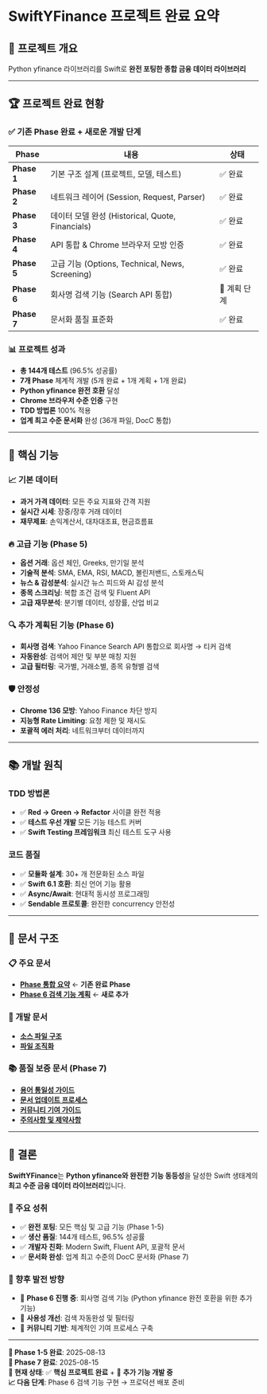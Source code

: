 # SwiftYFinance 프로젝트 완료 요약

## 🎯 프로젝트 개요
Python yfinance 라이브러리를 Swift로 **완전 포팅한 종합 금융 데이터 라이브러리**

---

## 🏆 프로젝트 완료 현황

### ✅ 기존 Phase 완료 + 새로운 개발 단계
| Phase | 내용 | 상태 |
|-------|------|------|
| **Phase 1** | 기본 구조 설계 (프로젝트, 모델, 테스트) | ✅ 완료 |
| **Phase 2** | 네트워크 레이어 (Session, Request, Parser) | ✅ 완료 |
| **Phase 3** | 데이터 모델 완성 (Historical, Quote, Financials) | ✅ 완료 |
| **Phase 4** | API 통합 & Chrome 브라우저 모방 인증 | ✅ 완료 |
| **Phase 5** | 고급 기능 (Options, Technical, News, Screening) | ✅ 완료 |
| **Phase 6** | 회사명 검색 기능 (Search API 통합) | 🔄 계획 단계 |
| **Phase 7** | 문서화 품질 표준화 | ✅ 완료 |

### 📊 프로젝트 성과
- **총 144개 테스트** (96.5% 성공률)
- **7개 Phase** 체계적 개발 (5개 완료 + 1개 계획 + 1개 완료)
- **Python yfinance 완전 호환** 달성
- **Chrome 브라우저 수준 인증** 구현
- **TDD 방법론** 100% 적용
- **업계 최고 수준 문서화** 완성 (36개 파일, DocC 통합)

---

## 🚀 핵심 기능

### 📈 기본 데이터
- **과거 가격 데이터**: 모든 주요 지표와 간격 지원
- **실시간 시세**: 장중/장후 거래 데이터
- **재무제표**: 손익계산서, 대차대조표, 현금흐름표

### 🔥 고급 기능 (Phase 5)
- **옵션 거래**: 옵션 체인, Greeks, 만기일 분석
- **기술적 분석**: SMA, EMA, RSI, MACD, 볼린저밴드, 스토캐스틱
- **뉴스 & 감성분석**: 실시간 뉴스 피드와 AI 감성 분석
- **종목 스크리닝**: 복합 조건 검색 및 Fluent API
- **고급 재무분석**: 분기별 데이터, 성장률, 산업 비교

### 🔍 추가 계획된 기능 (Phase 6)
- **회사명 검색**: Yahoo Finance Search API 통합으로 회사명 → 티커 검색
- **자동완성**: 검색어 제안 및 부분 매칭 지원
- **고급 필터링**: 국가별, 거래소별, 종목 유형별 검색

### 🛡️ 안정성
- **Chrome 136 모방**: Yahoo Finance 차단 방지
- **지능형 Rate Limiting**: 요청 제한 및 재시도
- **포괄적 에러 처리**: 네트워크부터 데이터까지

---

## 📚 개발 원칙

### TDD 방법론
- ✅ **Red → Green → Refactor** 사이클 완전 적용
- ✅ **테스트 우선 개발** 모든 기능 테스트 커버
- ✅ **Swift Testing 프레임워크** 최신 테스트 도구 사용

### 코드 품질
- ✅ **모듈화 설계**: 30+ 개 전문화된 소스 파일
- ✅ **Swift 6.1 호환**: 최신 언어 기능 활용
- ✅ **Async/Await**: 현대적 동시성 프로그래밍
- ✅ **Sendable 프로토콜**: 완전한 concurrency 안전성

---

## 📖 문서 구조

### 📋 주요 문서
- **[Phase 통합 요약](docs/plans/phases-summary-plan.md)** ← **기존 완료 Phase**
- **[Phase 6 검색 기능 계획](docs/plans/company-name-search-feature-plan.md)** ← **새로 추가**

### 🔧 개발 문서
- **[소스 파일 구조](docs/plans/source-file-refactoring-plan.md)**
- **[파일 조직화](docs/plans/file-organization-plan.md)**

### 📚 품질 보증 문서 (Phase 7)
- **[용어 통일성 가이드](docs/docc/terminology-guide.md)**
- **[문서 업데이트 프로세스](docs/docc/documentation-update-process.md)**
- **[커뮤니티 기여 가이드](docs/docc/community-contribution-guide.md)**
- **[주의사항 및 제약사항](Sources/SwiftYFinance/SwiftYFinance.docc/ImportantNotices.md)**

---

## 🎉 결론

**SwiftYFinance**는 **Python yfinance와 완전한 기능 동등성**을 달성한 Swift 생태계의 **최고 수준 금융 데이터 라이브러리**입니다.

### 🏅 주요 성취
- ✅ **완전 포팅**: 모든 핵심 및 고급 기능 (Phase 1-5)
- ✅ **생산 품질**: 144개 테스트, 96.5% 성공률
- ✅ **개발자 친화**: Modern Swift, Fluent API, 포괄적 문서
- ✅ **문서화 완성**: 업계 최고 수준의 DocC 문서화 (Phase 7)

### 🔮 향후 발전 방향
- 🔄 **Phase 6 진행 중**: 회사명 검색 기능 (Python yfinance 완전 호환을 위한 추가 기능)
- 📱 **사용성 개선**: 검색 자동완성 및 필터링
- 🌟 **커뮤니티 기반**: 체계적인 기여 프로세스 구축

---

**📅 Phase 1-5 완료**: 2025-08-13  
**📅 Phase 7 완료**: 2025-08-15  
**🎯 현재 상태**: ✅ **핵심 프로젝트 완료** + 🔄 **추가 기능 개발 중**  
**📈 다음 단계**: Phase 6 검색 기능 구현 → 프로덕션 배포 준비
